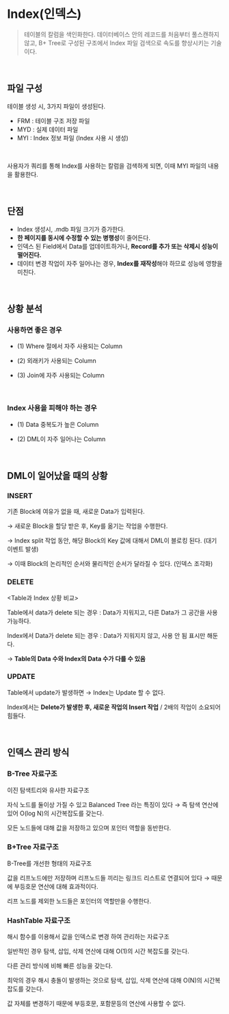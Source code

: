 # Index(인덱스)

> 테이블의 칼럼을 색인화한다. 데이터베이스 안의 레코드를 처음부터 풀스캔하지 않고, B+ Tree로 구성된 구조에서 Index 파일 검색으로 속도를 향상시키는 기술이다.

<br>

## 파일 구성

테이블 생성 시, 3가지 파일이 생성된다.

-   FRM : 테이블 구조 저장 파일
-   MYD : 실제 데이터 파일
-   MYI : Index 정보 파일 (Index 사용 시 생성)

<br>

사용자가 쿼리를 통해 Index를 사용하는 칼럼을 검색하게 되면, 이때 MYI 파일의 내용을 활용한다.

<BR>

## 단점

-   Index 생성시, .mdb 파일 크기가 증가한다.
-   **한 페이지를 동시에 수정할 수 있는 병행성**이 줄어든다.
-   인덱스 된 Field에서 Data를 업데이트하거나, **Record를 추가 또는 삭제시 성능이 떨어진다.**
-   데이터 변경 작업이 자주 일어나는 경우, **Index를 재작성**해야 하므로 성능에 영향을 미친다.

<br>

## 상황 분석

### 사용하면 좋은 경우

-   (1) Where 절에서 자주 사용되는 Column

-   (2) 외래키가 사용되는 Column

-   (3) Join에 자주 사용되는 Column

  <br>

### Index 사용을 피해야 하는 경우

-   (1) Data 중복도가 높은 Column

-   (2) DML이 자주 일어나는 Column

<br>

## DML이 일어났을 때의 상황

### INSERT

기존 Block에 여유가 없을 때, 새로운 Data가 입력된다.

→ 새로운 Block을 할당 받은 후, Key를 옮기는 작업을 수행한다.

→ Index split 작업 동안, 해당 Block의 Key 값에 대해서 DML이 블로킹 된다. (대기 이벤트 발생)

→ 이때 Block의 논리적인 순서와 물리적인 순서가 달라질 수 있다. (인덱스 조각화)

### DELETE

<Table과 Index 상황 비교>

Table에서 data가 delete 되는 경우 : Data가 지워지고, 다른 Data가 그 공간을 사용 가능하다.

Index에서 Data가 delete 되는 경우 : Data가 지워지지 않고, 사용 안 됨 표시만 해둔다.

→ **Table의 Data 수와 Index의 Data 수가 다를 수 있음**

### UPDATE

Table에서 update가 발생하면 → Index는 Update 할 수 없다.

Index에서는 **Delete가 발생한 후, 새로운 작업의 Insert 작업** / 2배의 작업이 소요되어 힘들다.

<br>

## 인덱스 관리 방식

### B-Tree 자료구조

이진 탐색트리와 유사한 자료구조

자식 노드를 둘이상 가질 수 있고 Balanced Tree 라는 특징이 있다 → 즉 탐색 연산에 있어 O(log N)의 시간복잡도를 갖는다.

모든 노드들에 대해 값을 저장하고 있으며 포인터 역할을 동반한다.

### B+Tree 자료구조

B-Tree를 개선한 형태의 자료구조

값을 리프노드에만 저장하며 리프노드들 끼리는 링크드 리스트로 연결되어 있다 → 때문에 부등호문 연산에 대해 효과적이다.

리프 노드를 제외한 노드들은 포인터의 역할만을 수행한다.

### HashTable 자료구조

해시 함수를 이용해서 값을 인덱스로 변경 하여 관리하는 자료구조

일반적인 경우 탐색, 삽입, 삭제 연산에 대해 O(1)의 시간 복잡도를 갖는다.

다른 관리 방식에 비해 빠른 성능을 갖는다.

최악의 경우 해시 충돌이 발생하는 것으로 탐색, 삽입, 삭제 연산에 대해 O(N)의 시간복잡도를 갖는다.

값 자체를 변경하기 때문에 부등호문, 포함문등의 연산에 사용할 수 없다.
